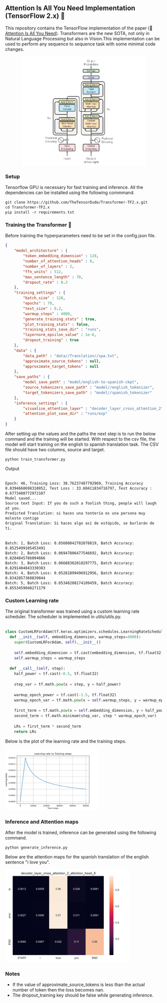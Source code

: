 ## Attention Is All You Need Implementation (TensorFlow 2.x) 🚀

This repository contains the TensorFlow implementation of the paper (:link: [Attention Is All You Need](https://arxiv.org/abs/1706.03762)). Transformers are the new SOTA, not only in Natural Language Processing but also in Vision.This implementation can be used to perform any sequence to sequence task with some minimal code changes. 

<div align="center">
    <img src="images\transformer_picture.png" width="400" height = "350">
</div>

### Setup
Tensorflow GPU is necessary for fast training and inference. All the dependencies can be installed using the following
commmand.

```
git clone https://github.com/TheTensorDude/Transformer-TF2.x.git
cd Transformer-TF2.x
pip install -r requirements.txt
```

### Training the Transformer :metal:
Before training the hyperparameters need to be set in the config.json file.

```json 
{
    "model_architecture" : {
        "token_embedding_dimension" : 128,
        "number_of_attention_heads" : 8,
        "number_of_layers" : 2,
        "ffn_units" : 512,
        "max_sentence_length" : 70,
        "dropout_rate" : 0.3
    },
    "training_settings" : {
        "batch_size" : 128,
        "epochs" : 70,
        "test_size" : 0.2,
        "warmup_steps" : 4000,
        "generate_training_stats" : true,
        "plot_training_stats" : false,
        "training_stats_save_dir" : "runs",
        "layernorm_epsilon_value" : 1e-6,
        "dropout_training" : true  
    },
    "data" : {
        "data_path" : "data//Translation//spa.txt",
        "approximate_source_tokens" : null,
        "approximate_target_tokens" : null
    },
    "save_paths" : {
        "model_save_path" : "model/english-to-spanish-ckpt",
        "source_tokenizers_save_path" : "model//english_tokenizer",
        "target_tokenizers_save_path" : "model//spanish_tokenizer"
    },
    "inference_settings" : {
        "visualise_attention_layer" : "decoder_layer_cross_attention_2",
        "attention_plot_save_dir" : "runs/exp"
    }
}
```

After setting up the values and the paths the next step is to run the below command and the training will be started. With respect to the csv file, the model will start training on the english to spanish translation task. The CSV file should have two columns, source and target.
```
python train_transformer.py
```

Output 

```

Epoch: 46, Training Loss: 38.76237487792969, Training Accuracy 0.8394668698310852, Test Loss : 33.60411834716797, Test Accuracy : 0.6773480772972107
Model saved...
Source text Input: If you do such a foolish thing, people will laugh at you.
Predicted Translation: si haces una tontería es una persona muy molesto contigo
Original Translation: Si haces algo así de estúpido, se burlarán de ti.


Batch: 1, Batch Loss: 0.05608042702078819, Batch Accuracy: 0.8525499105453491
Batch: 2, Batch Loss: 0.06947806477546692, Batch Accuracy: 0.8204845786094666
Batch: 3, Batch Loss: 0.06688302010297775, Batch Accuracy: 0.8291404843330383
Batch: 4, Batch Loss: 0.05281899496912956, Batch Accuracy: 0.8342857360839844
Batch: 5, Batch Loss: 0.05348208174109459, Batch Accuracy: 0.8553459048271179
```

### Custom Learning rate

The original transformer was trained using a custom learning rate scheduler. The scheduler is implemented in utils/utils.py.
```python

class CustomLRForAdam(tf.keras.optimizers.schedules.LearningRateSchedule):
  def __init__(self, embedding_dimension, warmup_steps=4000):
    super(CustomLRForAdam, self).__init__()

    self.embedding_dimension = tf.cast(embedding_dimension, tf.float32)
    self.warmup_steps = warmup_steps

  def __call__(self, step):
    half_power = tf.cast(-0.5, tf.float32)
        
    step_var = tf.math.pow(x = step, y = half_power)
    
    warmup_epoch_power = tf.cast(-1.5, tf.float32)
    warmup_epoch_var = tf.math.pow(x = self.warmup_steps, y = warmup_epoch_power)

    first_term = tf.math.pow(x = self.embedding_dimension, y = half_power)
    second_term = tf.math.minimum(step_var, step * warmup_epoch_var)
    
    LRs = first_term * second_term
    return LRs

```
Below is the plot of the learning rate and the training steps.

<img src="runs\learning_rate.png" width="300" height = "200">


### Inference and Attention maps
After the model is trained, inference can be generated using the following command.
```
python generate_inference.py
```
Below are the attention maps for the spanish translation of the english sentence "i love you".

<img src="images\attention_head_8.jpg" width="400" height = "300">

### Notes
- If the value of approximate_source_tokens is less than the actual number of token then the loss becomes nan.
- The dropout_training key should be false while generating inference.
